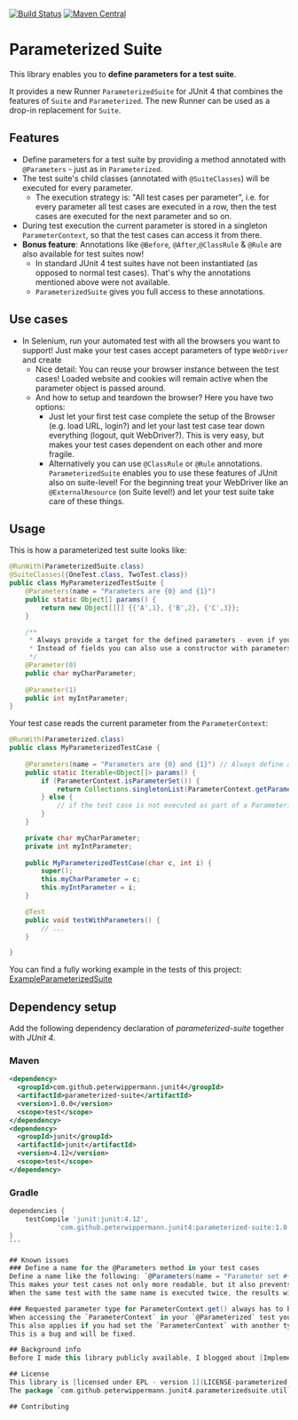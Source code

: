 [![Build Status](https://travis-ci.org/PeterWippermann/parameterized-suite.svg?branch=master)](https://travis-ci.org/PeterWippermann/parameterized-suite) [![Maven Central](https://img.shields.io/maven-central/v/com.github.peterwippermann.junit4/parameterized-suite.svg)](https://mvnrepository.com/artifact/com.github.peterwippermann.junit4/parameterized-suite)

# Parameterized Suite
This library enables you to **define parameters for a test suite**.

It provides a new Runner `ParameterizedSuite` for JUnit 4 that combines the features of `Suite` and `Parameterized`. The new Runner can be used as a drop-in replacement for `Suite`.

## Features
- Define parameters for a test suite by providing a method annotated with `@Parameters` - just as in `Parameterized`.
- The test suite's child classes (annotated with `@SuiteClasses`) will be executed for every parameter.
  - The execution strategy is: "All test cases per parameter", i.e. for every parameter all test cases are executed in a row, then the test cases are executed for the next parameter and so on.
- During test execution the current parameter is stored in a singleton `ParameterContext`, so that the test cases can access it from there.
- **Bonus feature**: Annotations like `@Before`, `@After`,`@ClassRule` & `@Rule` are also available for test suites now!
  - In standard JUnit 4 test suites have not been instantiated (as opposed to normal test cases). That's why the annotations mentioned above were not available.
  - `ParameterizedSuite` gives you full access to these annotations.
  
## Use cases
* In Selenium, run your automated test with all the browsers you want to support! Just make your test cases accept parameters of type `WebDriver` and create 
  * Nice detail: You can reuse your browser instance between the test cases! Loaded website and cookies will remain active when the parameter object is passed around.
  * And how to setup and teardown the browser? Here you have two options: 
    * Just let your first test case complete the setup of the Browser (e.g. load URL, login?) and let your last test case tear down everything (logout, quit WebDriver?). This is very easy, but makes your test cases dependent on each other and more fragile.
    * Alternatively you can use `@ClassRule` or `@Rule` annotations. `ParameterizedSuite` enables you to use these features of JUnit also on suite-level! For the beginning treat your WebDriver like an `@ExternalResource` (on Suite level!) and let your test suite take care of these things.

## Usage
This is how a parameterized test suite looks like:
```java
@RunWith(ParameterizedSuite.class)
@SuiteClasses({OneTest.class, TwoTest.class})
public class MyParameterizedTestSuite {
    @Parameters(name = "Parameters are {0} and {1}")
    public static Object[] params() {
        return new Object[][] {{'A',1}, {'B',2}, {'C',3}};
    }

    /**
     * Always provide a target for the defined parameters - even if you only want to access them in the suite's child classes.
     * Instead of fields you can also use a constructor with parameters.
     */
    @Parameter(0)
    public char myCharParameter;
    
    @Parameter(1)
    public int myIntParameter;
}
```

Your test case reads the current parameter from the `ParameterContext`:
```java
@RunWith(Parameterized.class)
public class MyParameterizedTestCase {
    
    @Parameters(name = "Parameters are {0} and {1}") // Always define a name here! (See "known issues" section)
    public static Iterable<Object[]> params() {
        if (ParameterContext.isParameterSet()) {
            return Collections.singletonList(ParameterContext.getParameter(Object[].class));
        } else {
            // if the test case is not executed as part of a ParameterizedSuite, you can define fallback parameters
        }
    }

    private char myCharParameter;
    private int myIntParameter;
    
    public MyParameterizedTestCase(char c, int i) {
        super();
        this.myCharParameter = c;
        this.myIntParameter = i;
    }

    @Test
    public void testWithParameters() {
        // ...
    }

}
```

You can find a fully working example in the tests of this project: [ExampleParameterizedSuite](https://github.com/PeterWippermann/parameterized-suite/blob/master/src/test/java/com/github/peterwippermann/junit4/parameterizedsuite/ExampleParameterizedSuite.java)

## Dependency setup
Add the following dependency declaration of *parameterized-suite* together with *JUnit 4*.
### Maven
```xml
<dependency>
  <groupId>com.github.peterwippermann.junit4</groupId>
  <artifactId>parameterized-suite</artifactId>
  <version>1.0.0</version>
  <scope>test</scope>
</dependency>
<dependency>
  <groupId>junit</groupId>
  <artifactId>junit</artifactId>
  <version>4.12</version>
  <scope>test</scope>
</dependency>
```
### Gradle
````groovy
dependencies {
    testCompile 'junit:junit:4.12',
            'com.github.peterwippermann.junit4:parameterized-suite:1.0.0'
}
```

## Known issues
### Define a name for the @Parameters method in your test cases
Define a name like the following: `@Parameters(name = "Parameter set #{index} - {0};{1}")`.  
This makes your test cases not only more readable, but it also prevents you from an [Eclipse bug](https://bugs.eclipse.org/bugs/show_bug.cgi?id=172256)!  
When the same test with the same name is executed twice, the results will only be attributed to the last node of that test in the test execution hierarchy tree - leaving the other nodes of the same test stale. By **defining a unique name** you can circumvent this bug. Therefore I suggest to include a String representation of your current parameters (e.g. `{0};{1}` for two parameters).

### Requested parameter type for ParameterContext.get() always has to be Object[]
When accessing the `ParameterContext` in your `@Parameterized` test you always have to request the parameter as type `Object[]`. Like this: `ParameterContext.getParameter(Object[].class)`.  
This also applies if you had set the `ParameterContext` with another type, since as of now it is being transformed internally.  
This is a bug and will be fixed.

## Background info
Before I made this library publicly available, I blogged about [Implementing a parameterized test suite in JUnit](https://devallthethings.wordpress.com/2016/07/02/implementing-a-parameterized-test-suite-in-junit/).

## License
This library is [licensed under EPL - version 1](LICENSE-parameterized-suite.txt).  
The package `com.github.peterwippermann.junit4.parameterizedsuite.util` also contains source from JUnit 4. See details in the [package info](src/main/java/com/github/peterwippermann/junit4/parameterizedsuite/util/package-info.java) and the [license file](LICENSE-junit.txt). 

## Contributing
